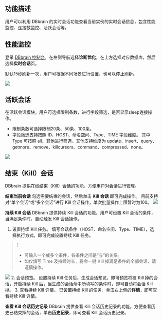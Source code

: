 ## 功能描述

用户可以利用 DBbrain 的实时会话功能查看当前实例的实时会话信息，包含性能监控、连接数监控、活跃会话等。

## 性能监控

登录 [DBbrain 控制台](https://console.cloud.tencent.com/dbbrain/session)，在左侧导航选择**诊断优化**，在上方选择对应数据库，然后选择**实时会话**页。

默认15秒刷新一次，用户可根据不同场景进行设置，也可以停止刷新。

![](https://qcloudimg.tencent-cloud.cn/raw/a7b7cb8e114e96a1a9d56ae66b662e94.png)

## 活跃会话

在活跃会话模块，用户可选择限制条数，进行字段筛选，是否显示sleep连接操作。

- 限制条数可选择限制20条、50条、100条。
- 字段筛选支持按照 ID、HOST、命名空间、Type、TIME 字段维度。
  其中 Type 可按照 all、其他进行筛选。其他支持维度为 update、insert、query、getmore、remove、killcursors、command、compressed、none。

![](https://qcloudimg.tencent-cloud.cn/raw/4be0b0fa61c8ab3dd0cc6e80fe037b91.png)

## 结束（Kill）会话

DBbrain 提供在线结束（Kill）会话的功能，方便用户对会话进行管理。

**结束当前会话**
勾选需要结束的会话，然后单击 **Kill 会话** 即可完成操作。
目前支持对“单个会话”或“多个会话”进行 Kill 会话操作，单次批量操作上限暂时为100。
![](https://qcloudimg.tencent-cloud.cn/raw/324560f3b4199a36efc41479500caf9d.png)

**持续 Kill 会话**
DBbrain 提供持续 Kill 会话的功能，用户可设置 Kill 会话的条件，当满足条件时，自动触发 Kill 会话操作。

1. 设置持续 Kill 任务。
   填写会话条件（HOST、命名空间、Type、TIME），选择执行方式，即可完成设置持续 Kill 任务。
>!
>- 可输入一个或多个条件，各条件之间是“与”的关系。
>- 如仅填写 Time 及持续时长，将会一键 Kill 掉满足条件的全部会话，请谨慎操作。
>
![](https://qcloudimg.tencent-cloud.cn/raw/d21d13e56202372e1a8400f612062bb7.png)
2. 会话预览。
   设置持续 Kill 任务后，生成会话预览，即可预览将被 Kill 掉的会话，开启持续 Kill 后，当生成的会话命中所填写的条件时，即可自动将会话 Kill 掉。
3. 查看持续 Kill 详情。
   已设置持续 Kill 的任务，单击右上侧的**详情**，即可查看持续 Kill 详情。

**查看 Kill 会话历史记录**
DBbrain 提供查看 Kill 会话历史记录的功能，方便查看历史已结束掉的会话，单击**历史记录**，即可查看 Kill 会话历史记录。

